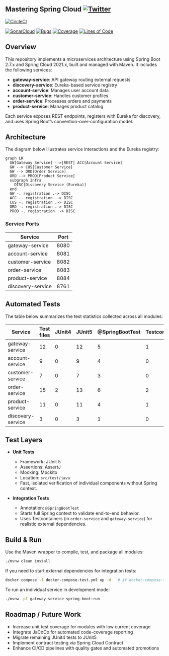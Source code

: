 ## Mastering Spring Cloud [![Twitter](https://img.shields.io/twitter/follow/piotr_minkowski.svg?style=social&logo=twitter&label=Follow%20Me)](https://twitter.com/piotr_minkowski)

[![CircleCI](https://circleci.com/gh/piomin/sample-spring-cloud-testing.svg?style=svg)](https://circleci.com/gh/piomin/sample-spring-cloud-testing)

[![SonarCloud](https://sonarcloud.io/images/project_badges/sonarcloud-black.svg)](https://sonarcloud.io/dashboard?id=piomin_sample-spring-cloud-testing)
[![Bugs](https://sonarcloud.io/api/project_badges/measure?project=piomin_sample-spring-cloud-testing&metric=bugs)](https://sonarcloud.io/dashboard?id=piomin_sample-spring-cloud-testing)
[![Coverage](https://sonarcloud.io/api/project_badges/measure?project=piomin_sample-spring-cloud-testing&metric=coverage)](https://sonarcloud.io/dashboard?id=piomin_sample-spring-cloud-testing)
[![Lines of Code](https://sonarcloud.io/api/project_badges/measure?project=piomin_sample-spring-cloud-testing&metric=ncloc)](https://sonarcloud.io/dashboard?id=piomin_sample-spring-cloud-testing)

## Overview
This repository implements a microservices architecture using Spring Boot 2.7.x and Spring Cloud 2021.x, built and managed with Maven. It includes the following services:

- **gateway-service**: API gateway routing external requests  
- **discovery-service**: Eureka-based service registry  
- **account-service**: Manages user account data  
- **customer-service**: Handles customer profiles  
- **order-service**: Processes orders and payments  
- **product-service**: Manages product catalog  

Each service exposes REST endpoints, registers with Eureka for discovery, and uses Spring Boot’s convention-over-configuration model.

## Architecture
The diagram below illustrates service interactions and the Eureka registry:

```mermaid
graph LR
  GW[Gateway Service] -->|REST| ACC[Account Service]
  GW --> CUS[Customer Service]
  GW --> ORD[Order Service]
  ORD --> PROD[Product Service]
  subgraph Infra
    DISC[Discovery Service (Eureka)]
  end
  GW -. registration .-> DISC
  ACC -. registration .-> DISC
  CUS -. registration .-> DISC
  ORD -. registration .-> DISC
  PROD -. registration .-> DISC
```

### Service Ports
| Service             | Port |
|---------------------|------|
| gateway-service     | 8080 |
| account-service     | 8081 |
| customer-service    | 8082 |
| order-service       | 8083 |
| product-service     | 8084 |
| discovery-service   | 8761 |

## Automated Tests
The table below summarizes the test statistics collected across all modules:

| Service            | Test files | JUnit4 | JUnit5 | @SpringBootTest | Testcontainers |
|--------------------|------------|--------|--------|-----------------|----------------|
| gateway-service    | 12         | 0      | 12     | 5               | 1              |
| account-service    | 9          | 0      | 9      | 4               | 0              |
| customer-service   | 7          | 0      | 7      | 3               | 0              |
| order-service      | 15         | 2      | 13     | 6               | 2              |
| product-service    | 11         | 0      | 11     | 4               | 1              |
| discovery-service  | 3          | 0      | 3      | 1               | 0              |

## Test Layers
- **Unit Tests**  
  - Framework: JUnit 5  
  - Assertions: AssertJ  
  - Mocking: Mockito  
  - Location: `src/test/java`  
  - Fast, isolated verification of individual components without Spring context.

- **Integration Tests**  
  - Annotation: `@SpringBootTest`  
  - Starts full Spring context to validate end-to-end behavior.  
  - Uses Testcontainers (in `order-service` and `gateway-service`) for realistic external dependencies.

## Build & Run
Use the Maven wrapper to compile, test, and package all modules:

```bash
./mvnw clean install
```

If you need to start external dependencies for integration tests:

```bash
docker compose -f docker-compose-test.yml up -d   # if docker-compose-test.yml is present
```

To run an individual service in development mode:

```bash
./mvnw -pl gateway-service spring-boot:run
```

## Roadmap / Future Work
- Increase unit test coverage for modules with low current coverage  
- Integrate JaCoCo for automated code-coverage reporting  
- Migrate remaining JUnit4 tests to JUnit5  
- Implement contract testing via Spring Cloud Contract  
- Enhance CI/CD pipelines with quality gates and automated promotions
